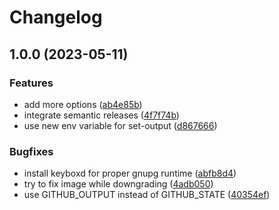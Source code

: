 # Changelog

## 1.0.0 (2023-05-11)


### Features

* add more options ([ab4e85b](https://github.com/actionhippie/kustomize/commit/ab4e85b622bd4261700c5049b2eb4372e32203f9))
* integrate semantic releases ([4f7f74b](https://github.com/actionhippie/kustomize/commit/4f7f74b9754ee929eee454bafc34e3fd5abd293d))
* use new env variable for set-output ([d867666](https://github.com/actionhippie/kustomize/commit/d867666c7be1727773b9a9178ddebda373f91500))


### Bugfixes

* install keyboxd for proper gnupg runtime ([abfb8d4](https://github.com/actionhippie/kustomize/commit/abfb8d44bbcccf383be84654432119bbab35856b))
* try to fix image while downgrading ([4adb050](https://github.com/actionhippie/kustomize/commit/4adb050e68c3c15d627709a1123727e8aa2b33ac))
* use GITHUB_OUTPUT instead of GITHUB_STATE ([40354ef](https://github.com/actionhippie/kustomize/commit/40354ef7f9a36c61921a04cacf926abe00d85b45))
